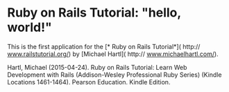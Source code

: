 # Ruby on Rails Tutorial: "hello, world!"

This is the first application for the [* Ruby on Rails Tutorial*]( http:// www.railstutorial.org/) by [Michael Hartl]( http:// www.michaelhartl.com/).

Hartl, Michael (2015-04-24). Ruby on Rails Tutorial: Learn Web Development with Rails (Addison-Wesley Professional Ruby Series) (Kindle Locations 1461-1464). Pearson Education. Kindle Edition. 
